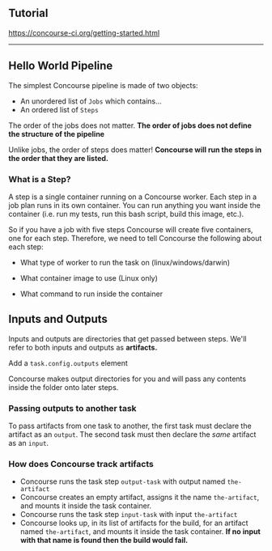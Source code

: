 ## Tutorial
https://concourse-ci.org/getting-started.html

---

## Hello World Pipeline
The simplest Concourse pipeline is made of two objects:

- An unordered list of `Jobs` which contains...
- An ordered list of `Steps`

The order of the jobs does not matter. **The order of jobs does not define the structure of the pipeline**

Unlike jobs, the order of steps does matter! **Concourse will run the steps in the order that they are listed.**

### What is a Step?
A step is a single container running on a Concourse worker. Each step in a job plan runs in its own container. You can run anything you want inside the container (i.e. run my tests, run this bash script, build this image, etc.).

So if you have a job with five steps Concourse will create five containers, one for each step. Therefore, we need to tell Concourse the following about each step:

- What type of worker to run the task on (linux/windows/darwin)

- What container image to use (Linux only)

- What command to run inside the container

## Inputs and Outputs
Inputs and outputs are directories that get passed between steps. We'll refer to both inputs and outputs as **artifacts.**

Add a `task.config.outputs` element

Concourse makes output directories for you and will pass any contents inside the folder onto later steps.

### Passing outputs to another task
To pass artifacts from one task to another, the first task must declare the artifact as an `output`. The second task must then declare the *same* artifact as an `input`.

### How does Concourse track artifacts
- Concourse runs the task step `output-task` with output named `the-artifact`
- Concourse creates an empty artifact, assigns it the name `the-artifact`, and mounts it inside the task container.
- Concourse runs the task step `input-task` with input `the-artifact`
- Concourse looks up, in its list of artifacts for the build, for an artifact named `the-artifact`, and mounts it inside the task container. **If no input with that name is found then the build would fail.**
